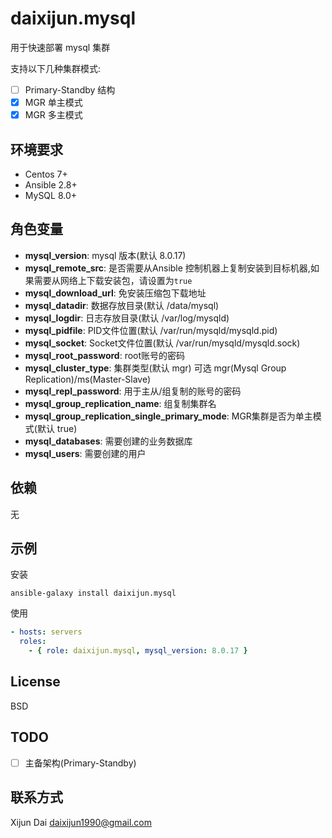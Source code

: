 daixijun.mysql
=========

用于快速部署 mysql 集群

支持以下几种集群模式:

* [ ] Primary-Standby 结构
* [x] MGR 单主模式
* [x] MGR 多主模式

环境要求
------------

* Centos 7+
* Ansible 2.8+
* MySQL 8.0+

角色变量
--------------

* **mysql_version**:  mysql 版本(默认 8.0.17)
* **mysql_remote_src**: 是否需要从Ansible 控制机器上复制安装到目标机器,如果需要从网络上下载安装包，请设置为`true`
* **mysql_download_url**: 免安装压缩包下载地址
* **mysql_datadir**: 数据存放目录(默认 /data/mysql)
* **mysql_logdir**: 日志存放目录(默认 /var/log/mysqld)
* **mysql_pidfile**: PID文件位置(默认 /var/run/mysqld/mysqld.pid)
* **mysql_socket**: Socket文件位置(默认 /var/run/mysqld/mysqld.sock)
* **mysql_root_password**: root账号的密码
* **mysql_cluster_type**: 集群类型(默认 mgr) 可选 mgr(Mysql Group Replication)/ms(Master-Slave)
* **mysql_repl_password**: 用于主从/组复制的账号的密码
* **mysql_group_replication_name**: 组复制集群名
* **mysql_group_replication_single_primary_mode**: MGR集群是否为单主模式(默认 true)
* **mysql_databases**: 需要创建的业务数据库
* **mysql_users**: 需要创建的用户

依赖
------------

无

示例
----------------

安装

```shell
ansible-galaxy install daixijun.mysql
```

使用

```yaml
- hosts: servers
  roles:
    - { role: daixijun.mysql, mysql_version: 8.0.17 }
```

License
-------

BSD

TODO
-------

* [  ] 主备架构(Primary-Standby)
<!-- * [ ] mysql_user 模块对于mysql8.0以上的版本，给用户授权`ALL`权限的时候会出现幂等性问题 -->

联系方式
------------------

Xijun Dai <daixijun1990@gmail.com>
